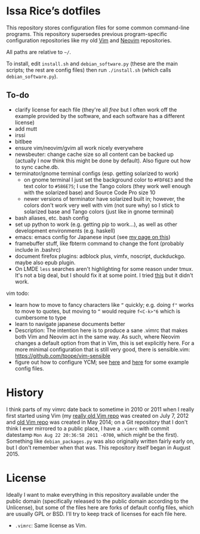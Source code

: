 # Issa Rice’s dotfiles

This repository stores configuration files for some common command-line
programs. This repository supersedes previous program-specific
configuration repositories like my old [Vim][vim-repo] and
[Neovim][neovim-repo] repositories.

All paths are relative to `~/`.

To install, edit `install.sh` and `debian_software.py` (these are the main
scripts; the rest are config files) then run `./install.sh` (which calls
`debian_software.py`).

## To-do

- clarify license for each file (they're all *free* but I often work off
  the example provided by the software, and each software has a
  different license)
- add mutt
- irssi
- bitlbee
- ensure vim/neovim/gvim all work nicely everywhere
- newsbeuter: change cache size so all content can be backed up
  (actually I now think this might be done by default). Also figure out
  how to sync cache.db.
- terminator/gnome terminal configs (esp. getting solarized to work)
    - on gnome terminal I just set the background color to `#FDF6E3` and
      the text color to `#586E75`; I use the Tango colors (they work
      well enough with the solarized base) and Source Code Pro size 10
    - newer versions of terminator have solarized built in; however, the
      colors don't work very well with vim (not sure why) so I stick to
      solarized base and Tango colors (just like in gnome terminal)
- bash aliases, etc. bash config
- set up python to work (e.g. getting pip to work...), as well as other development environments (e.g. haskell)
- emacs: emacs config for Japanese input (see [my page on
  this](http://issarice.com/japanese-input-on-the-command-line-framebuffer))
- framebuffer stuff, like fbterm command to change the font (probably
  include in .bashrc)
- document firefox plugins: adblock plus, vimfx, noscript, duckduckgo.
  maybe also epub plugin.
- On LMDE `less` searches aren't highlighting for some reason under
  tmux. It's not a big deal, but I should fix it at some point. I tried
  [this](http://stackoverflow.com/questions/10535432/tmux-man-page-search-highlighting/10563271#10563271)
  but it didn't work.

vim todo:

- learn how to move to fancy characters like `“` quickly; e.g. doing `f"` works to move to quotes, but moving to `“` would require `f<C-k>"6` which is cumbersome to type
- learn to navigate japanese documents better
- Description: The intention here is to produce a sane .vimrc that makes
  both Vim and Neovim act in the same way. As such, where Neovim changes
  a default option from that in Vim, this is set explicitly here. For a
  more minimal configuration that is still very good, there is
  sensible.vim: <https://github.com/tpope/vim-sensible>
- figure out how to configure YCM; see [here](https://www.reddit.com/r/vim/comments/2ez19c/an_allaround_solution_for_ycms_ycm_extra_confpy/) and [here](https://github.com/vheon/dotvim/blob/5321347027c21e4c22dc6fcea4cc315052ed25f1/ycm.py) for some example config files.

# History

I think parts of my vimrc date back to sometime in 2010 or 2011 when I really
first started using Vim (my [really old Vim repo][vim_old] was created on July
7, 2012 and  [old Vim repo][vim-repo] was created in May 2014; on a Git
repository that I don't think I ever mirrored to a public place, I have a
`.vimrc` with commit datestamp `Mon Aug 22 20:36:58 2011 -0700`, which *might*
be the first).
Something like `debian_packages.py` was also originally written fairly early
on, but I don't remember when that was.
This repository itself began in August 2015.

# License

Ideally I want to make everything in this repository available under the
public domain (specifically released to the public domain according to
the Unlicense), but some of the files here are forks of default config
files, which are usually GPL or BSD.
I'll try to keep track of licenses for each file here.

- `.vimrc`: Same license as Vim.

[vim-repo]: https://github.com/riceissa/vim
[neovim-repo]: https://github.com/riceissa/neovim
[vim_old]: https://github.com/riceissa/vim-old "Originally at riceissa/.vim."
